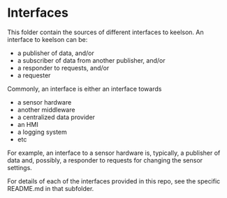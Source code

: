 # Interfaces

This folder contain the sources of different interfaces to keelson. An interface to keelson can be:

* a publisher of data, and/or
* a subscriber of data from another publisher, and/or
* a responder to requests, and/or
* a requester

Commonly, an interface is either an interface towards

* a sensor hardware
* another middleware
* a centralized data provider
* an HMI
* a logging system
* etc

For example, an interface to a sensor hardware is, typically, a publisher of data and, possibly, a responder to requests for changing the sensor settings. 

For details of each of the interfaces provided in this repo, see the specific README.md in that subfolder.
